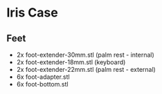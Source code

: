 # Iris Case

## Feet

- 2x foot-extender-30mm.stl (palm rest - internal)
- 2x foot-extender-18mm.stl (keyboard)
- 2x foot-extender-22mm.stl (palm rest - external)
- 6x foot-adapter.stl
- 6x foot-bottom.stl
